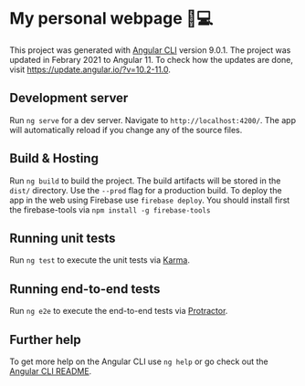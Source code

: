 # My personal webpage 🧍💻

This project was generated with [Angular CLI](https://github.com/angular/angular-cli) version 9.0.1. The project was updated in Febrary 2021 to Angular 11. To check how the updates are done, visit https://update.angular.io/?v=10.2-11.0.

## Development server

Run `ng serve` for a dev server. Navigate to `http://localhost:4200/`. The app will automatically reload if you change any of the source files.

## Build & Hosting

Run `ng build` to build the project. The build artifacts will be stored in the `dist/` directory. Use the `--prod` flag for a production build. To deploy the app in the web using Firebase use `firebase deploy`. You should install first the firebase-tools via `npm install -g firebase-tools`

## Running unit tests

Run `ng test` to execute the unit tests via [Karma](https://karma-runner.github.io).

## Running end-to-end tests

Run `ng e2e` to execute the end-to-end tests via [Protractor](http://www.protractortest.org/).

## Further help

To get more help on the Angular CLI use `ng help` or go check out the [Angular CLI README](https://github.com/angular/angular-cli/blob/master/README.md).
